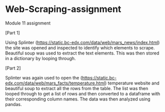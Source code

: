 # Web-Scraping-assignment
Module 11 assignment

[Part 1]

Using Splinter (https://static.bc-edx.com/data/web/mars_news/index.html) the site was opened and inspected to identify which elements to scrape. Beautiful soup was used to extract the text elements. This was then stored in a dictionary by looping through. 

[Part 2]

Splinter was again used to open the (https://static.bc-edx.com/data/web/mars_facts/temperature.html) temperature website and beautiful soup to extract all the rows from the table. The list was then looped through to get a list of rows and then converted to a dataframe with their corresponding column names. The data was then analyzed using pandas. 
